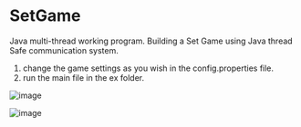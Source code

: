 # SetGame
Java multi-thread working program. Building a Set Game using Java thread Safe communication system.

1. change the game settings as you wish in the config.properties file.
2. run the main file in the ex folder.

![image](https://github.com/ShaharDavidovici/SetGame/assets/69918736/6282b5ad-872d-4790-9a29-88e4c9131874)


![image](https://github.com/ShaharDavidovici/SetGame/assets/69918736/adced5f5-a4ec-49c0-8caf-61855d971b7a)



